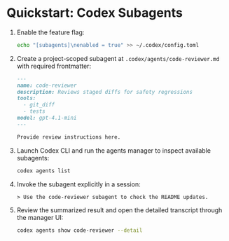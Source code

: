 # Quickstart: Codex Subagents

1. Enable the feature flag:
   ```bash
   echo "[subagents]\nenabled = true" >> ~/.codex/config.toml
   ```
2. Create a project-scoped subagent at `.codex/agents/code-reviewer.md` with required frontmatter:
   ```markdown
   ---
   name: code-reviewer
   description: Reviews staged diffs for safety regressions
   tools:
     - git_diff
     - tests
   model: gpt-4.1-mini
   ---

   Provide review instructions here.
   ```
3. Launch Codex CLI and run the agents manager to inspect available subagents:
   ```bash
   codex agents list
   ```
4. Invoke the subagent explicitly in a session:
   ```text
   > Use the code-reviewer subagent to check the README updates.
   ```
5. Review the summarized result and open the detailed transcript through the manager UI:
   ```bash
   codex agents show code-reviewer --detail
   ```
